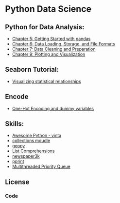 # Python Data Science

## Python for Data Analysis:
* [Chapter 5: Getting Started with pandas](http://nbviewer.jupyter.org/github/Quinn-lw/scientific_analysis_py/blob/master/ch05.ipynb)
* [Chapter 6: Data Loading, Storage, and File Formats](http://nbviewer.jupyter.org/github/Quinn-lw/scientific_analysis_py/blob/master/ch06.ipynb)
* [Chapter 7: Data Cleaning and Preparation](http://nbviewer.jupyter.org/github/Quinn-lw/scientific_analysis_py/blob/master/ch07.ipynb)
* [Chapter 9: Plotting and Visualization](http://nbviewer.jupyter.org/github/Quinn-lw/scientific_analysis_py/blob/master/ch09.ipynb)


## Seaborn Tutorial:
* [Visualizing statistical relationships](http://nbviewer.jupyter.org/github/Quinn-lw/scientific_analysis_py/blob/master/sns_ch01.ipynb)

## Encode
* [One-Hot Encoding and dummy variables](http://nbviewer.jupyter.org/github/Quinn-lw/scientific_analysis_py/blob/master/encode_ch01.ipynb)

## Skills:
* [Awesome Python - vinta](https://github.com/jobbole/awesome-python-cn)
* [collections moudle](https://docs.python.org/3/library/collections.html)
* [geopy](https://geopy.readthedocs.io/en/latest/)
* [List Comprehensions](https://docs.python.org/3/tutorial/datastructures.html#list-comprehensions)
* [newspaper3k](https://pypi.org/project/newspaper3k/)
* [pprint](https://docs.python.org/3/library/pprint.html)
* [Multithreaded Priority Queue](https://www.tutorialspoint.com/python3/python_multithreading.htm)


## License

### Code

[1]: https://github.com/wesm/pydata-book
[2]: http://seaborn.pydata.org/tutorial.html
